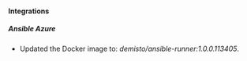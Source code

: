 
#### Integrations

##### Ansible Azure

- Updated the Docker image to: *demisto/ansible-runner:1.0.0.113405*.
